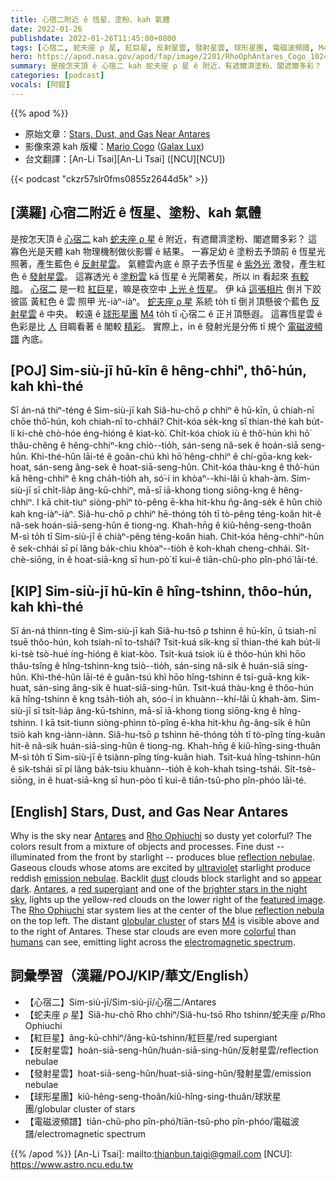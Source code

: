 ```yaml
---
title: 心宿二附近 ê 恆星、塗粉、kah 氣體
date: 2022-01-26
publishdate: 2022-01-26T11:45:00+0800
tags: [心宿二, 蛇夫座 ρ 星, 紅巨星, 反射星雲, 發射星雲, 球形星團, 電磁波頻譜, M4]
hero: https://apod.nasa.gov/apod/fap/image/2201/RhoOphAntares_Cogo_1024_annotated.jpg
summary: 是按怎天頂 ê 心宿二 kah 蛇夫座 ρ 星 ê 附近，有遮爾濟塗粉、閣遮爾多彩？
categories: [podcast]
vocals: [阿錕]
---
```


{{% apod %}}

- 原始文章：[Stars, Dust, and Gas Near Antares](https://apod.nasa.gov/apod/ap220126.html)
- 影像來源 kah 版權：[Mario Cogo](http://galaxlux.com/Author.htm) ([Galax Lux](http://galaxlux.com/))
- 台文翻譯：[An-Li Tsai][An-Li Tsai] ([NCU][NCU])

{{< podcast "ckzr57slr0fms0855z2644d5k" >}}

## [漢羅] 心宿二附近 ê 恆星、塗粉、kah 氣體
是按怎天頂 ê [心宿二][Antares 1] kah [蛇夫座 ρ 星][Rho Ophiuchi 1] ê 附近，有遮爾濟塗粉、閣遮爾多彩？
這寡色光是天體 kah 物理機制做伙影響 ê 結果。
一寡足幼 ê 塗粉去予頭前 ê 恆星光照著，產生藍色 ê [反射星雲][reflection nebulae]。
氣體雲內底 ê 原子去予恆星 ê [紫外光][ultraviolet] 激發，產生紅色 ê [發射星雲][emission nebulae t]。
這寡透光 ê [塗粉雲][dust] kā 恆星 ê 光閘著矣，所以 in 看起來 [有較暗][appear dark t]。
[心宿二][Antares 2] 是一粒 [紅巨星][red supergiant]，嘛是夜空中 [上光 ê 恆星][brighter stars in the night sky]。
伊 kā [這張相片][featured image] 倒爿下跤彼區 黃紅色 ê 雲 照甲 光-iàⁿ-iàⁿ。
[蛇夫座 ρ 星][Rho Ophiuchi 2] 系統 to̍h tī 倒爿頂懸彼个藍色 [反射星雲][reflection nebula] ê 中央。
較遠 ê [球形星團][globular cluster] [M4][M4] to̍h tī 心宿二 ê 正爿頂懸遐。
這寡恆星雲 ê 色彩是比 [人][humans] 目睭看著 ê 閣較 [精彩][colorful]。
實際上，in ê 發射光是分佈 tī 規个 [電磁波頻譜][electromagnetic spectrum] 內底。


## [POJ] Sim-siù-jī hū-kīn ê hêng-chhiⁿ, thô͘-hún, kah khì-thé
Sī án-ná thiⁿ-téng ê Sim-siù-jī kah Siâ-hu-chō ρ chhiⁿ ê hū-kīn, ū chiah-nī chōe thô͘-hún, koh chiah-nī to-chhái?
Chit-kóa se̍k-kng sī thian-thé kah bu̍t-lí ki-chè chò-hóe éng-hióng ê kiat-kò͘.
Chi̍t-kóa chiok iù ê thô͘-hún khì hō͘ thâu-chêng ê hêng-chhiⁿ-kng chiò--tio̍h, sán-seng nâ-sek ê hoán-siā seng-hûn.
Khì-thé-hûn lāi-té ê goân-chú khì hō͘ hêng-chhiⁿ ê chí-gōa-kng kek-hoat, sán-seng âng-sek ê hoat-siā-seng-hûn.
Chit-kóa thàu-kng ê thô͘-hún kā hêng-chhiⁿ ê kng cha̍h-tio̍h ah, só͘-í in khòaⁿ--khí-lâi ū khah-àm.
Sim-siù-jī sī chi̍t-lia̍p âng-kū-chhiⁿ, mā-sī iā-khong tiong siōng-kng ê hêng-chhiⁿ.
I kā chit-tiuⁿ siòng-phìⁿ tò-pêng ē-kha hit-khu n̂g-âng-se̍k ê hûn chiò kah kng-iàⁿ-iàⁿ.
Siâ-hu-chō ρ chhiⁿ hē-thóng to̍h tī tò-pêng téng-koân hit-ê nâ-sek hoán-siā-seng-hûn ê tiong-ng.
Khah-hn̄g ê kiû-hêng-seng-thoân M-sì to̍h tī Sim-siù-jī ê chiàⁿ-pêng téng-koân hiah.
Chit-kóa hêng-chhiⁿ-hûn ê sek-chhái sī pí lâng ba̍k-chiu khòaⁿ--tio̍h ê koh-khah cheng-chhái.
Si̍t-chè-siōng, in ê hoat-siā-kng sī hun-pò͘ tī kui-ê tiān-chû-pho pîn-phó͘ lāi-té.

## [KIP] Sim-siù-jī hū-kīn ê hîng-tshinn, thôo-hún, kah khì-thé
Sī án-ná thinn-tíng ê Sim-siù-jī kah Siâ-hu-tsō ρ tshinn ê hū-kīn, ū tsiah-nī tsuē thôo-hún, koh tsiah-nī to-tshái?
Tsit-kuá si̍k-kng sī thian-thé kah bu̍t-lí ki-tsè tsò-hué íng-hióng ê kiat-kòo.
Tsi̍t-kuá tsiok iù ê thôo-hún khì hōo thâu-tsîng ê hîng-tshinn-kng tsiò--tio̍h, sán-sing nâ-sik ê huán-siā sing-hûn.
Khì-thé-hûn lāi-té ê guân-tsú khì hōo hîng-tshinn ê tsí-guā-kng kik-huat, sán-sing âng-sik ê huat-siā-sing-hûn.
Tsit-kuá thàu-kng ê thôo-hún kā hîng-tshinn ê kng tsa̍h-tio̍h ah, sóo-í in khuànn--khí-lâi ū khah-àm.
Sim-siù-jī sī tsi̍t-lia̍p âng-kū-tshinn, mā-sī iā-khong tiong siōng-kng ê hîng-tshinn.
I kā tsit-tiunn siòng-phìnn tò-pîng ē-kha hit-khu n̂g-âng-si̍k ê hûn tsiò kah kng-iànn-iànn.
Siâ-hu-tsō ρ tshinn hē-thóng to̍h tī tò-pîng tíng-kuân hit-ê nâ-sik huán-siā-sing-hûn ê tiong-ng.
Khah-hn̄g ê kiû-hîng-sing-thuân M-sì to̍h tī Sim-siù-jī ê tsiànn-pîng tíng-kuân hiah.
Tsit-kuá hîng-tshinn-hûn ê sik-tshái sī pí lâng ba̍k-tsiu khuànn--tio̍h ê koh-khah tsing-tshái.
Si̍t-tsè-siōng, in ê huat-siā-kng sī hun-pòo tī kui-ê tiān-tsû-pho pîn-phóo lāi-té.

## [English] Stars, Dust, and Gas Near Antares
Why is the sky near [Antares][Antares 1] and [Rho Ophiuchi][Rho Ophiuchi 1] so dusty yet colorful?
The colors result from a mixture of objects and processes.
Fine dust -- illuminated from the front by starlight -- produces blue [reflection nebulae][reflection nebulae].
Gaseous clouds whose atoms are excited by [ultraviolet][ultraviolet] starlight produce reddish [emission nebulae][emission nebulae e].
Backlit [dust][dust] clouds block starlight and so [appear dark][appear dark e].
[Antares][Antares 2], a [red supergiant][red supergiant] and one of the [brighter stars in the night sky][brighter stars in the night sky], lights up the yellow-red clouds on the lower right of the [featured image][featured image].
The [Rho Ophiuchi][Rho Ophiuchi 2] star system lies at the center of the blue [reflection nebula][reflection nebula] on the top left.
The distant [globular cluster][globular cluster] of stars [M4][M4] is visible above and to the right of Antares.
These star clouds are even more [colorful][colorful] than [humans][humans] can see, emitting light across the [electromagnetic spectrum][electromagnetic spectrum].

## 詞彙學習（漢羅/POJ/KIP/華文/English）
- 【心宿二】Sim-siù-jī/Sim-siù-jī/心宿二/Antares
- 【蛇夫座 ρ 星】Siâ-hu-chō Rho chhiⁿ/Siâ-hu-tsō Rho tshinn/蛇夫座 ρ/Rho Ophiuchi
- 【紅巨星】âng-kū-chhiⁿ/âng-kū-tshinn/紅巨星/red supergiant
- 【反射星雲】hoán-siā-seng-hûn/huán-siā-sing-hûn/反射星雲/reflection nebulae
- 【發射星雲】hoat-siā-seng-hûn/huat-siā-sing-hûn/發射星雲/emission nebulae
- 【球形星團】kiû-hêng-seng-thoân/kiû-hîng-sing-thuân/球狀星團/globular cluster of stars
- 【電磁波頻譜】tiān-chû-pho pîn-phó͘/tiān-tsû-pho pîn-phóo/電磁波譜/electromagnetic spectrum


{{% /apod %}}
[An-Li Tsai]: mailto:thianbun.taigi@gmail.com
[NCU]: https://www.astro.ncu.edu.tw


[Antares 1]:https://en.wikipedia.org/wiki/Antares
[Rho Ophiuchi 1]:https://en.wikipedia.org/wiki/Rho_Ophiuchi_cloud_complex
[reflection nebulae]:https://apod.nasa.gov/apod/fap/reflection_nebulae.html
[ultraviolet]:https://science.nasa.gov/ems/10_ultravioletwaves
[emission nebulae e]:https://apod.nasa.gov/apod/ap210214.html
[emission nebulae t]:https://apod.tw/daily/20210214/
[dust]:https://apod.nasa.gov/apod/ap030706.html
[appear dark e]:https://apod.nasa.gov/apod/ap201122.html
[appear dark t]:https://apod.tw/daily/20201122/
[Antares 2]:http://stars.astro.illinois.edu/sow/antares.html
[red supergiant]:http://hyperphysics.phy-astr.gsu.edu/hbase/astro/redsup.html
[brighter stars in the night sky]:https://en.wikipedia.org/wiki/List_of_brightest_stars#Table
[featured image]:http://galaxlux.com/The%20Magnificent%20Rho%20Ophiuchi%20Complex.htm
[Rho Ophiuchi 2]:https://en.wikipedia.org/wiki/Rho_Ophiuchi
[reflection nebula]:https://en.wikipedia.org/wiki/Reflection_nebula
[globular cluster]:https://apod.nasa.gov/apod/fap/globular_clusters.html
[M4]:https://apod.nasa.gov/apod/ap000523.html
[colorful]:https://spaceplace.nasa.gov/color-your-universe-game/en/
[humans]:https://apod.nasa.gov/apod/ap190818.html
[electromagnetic spectrum]:https://science.nasa.gov/ems/01_intro
